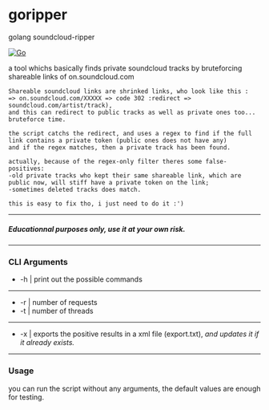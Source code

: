 # goripper
golang soundcloud-ripper

[![Go](https://img.shields.io/badge/Go-v1.21-cyan)]()

a tool whichs basically finds private soundcloud tracks by bruteforcing shareable links of on.soundcloud.com
```
Shareable soundcloud links are shrinked links, who look like this :
=> on.soundcloud.com/XXXXX => code 302 :redirect => soundcloud.com/artist/track),
and this can redirect to public tracks as well as private ones too... bruteforce time.

the script catchs the redirect, and uses a regex to find if the full link contains a private token (public ones does not have any)
and if the regex matches, then a private track has been found.

actually, because of the regex-only filter theres some false-positives:
-old private tracks who kept their same shareable link, which are public now, will stiff have a private token on the link;
-sometimes deleted tracks does match.

this is easy to fix tho, i just need to do it :')
```

---
##### Educationnal purposes only, use it at your own risk.

---
### CLI Arguments
- -h  |  print out the possible commands
---
- -r  |  number of requests
- -t  |  number of threads
---
- -x  |  exports the positive results in a xml file (export.txt), *and updates it if it already exists.*

---
### Usage
you can run the script without any arguments, the default values are enough for testing.

